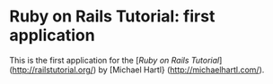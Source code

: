 # Ruby on Rails Tutorial: first application

This is the first application for the
[*Ruby on Rails Tutorial*] (http://railstutorial.org/)
by [Michael Hartl} (http://michaelhartl.com/).